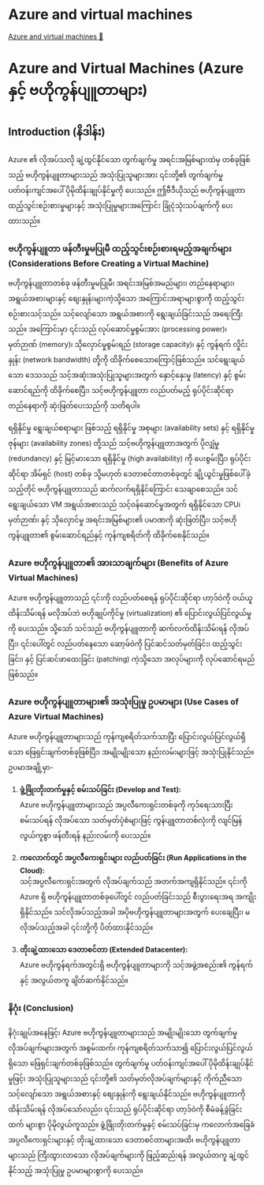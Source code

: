 # Azure and virtual machines

[Azure and virtual machines 🔗](https://www.coursera.org/learn/cybersecurity-solutions-and-microsoft-defender/lecture/67Pn3/azure-and-virtual-machines)

# Azure and Virtual Machines (Azure နှင့် ဗဟိုကွန်ပျူတာများ)

## Introduction (နိဒါန်း)

Azure ၏ လိုအပ်သလို ချဲ့ထွင်နိုင်သော တွက်ချက်မှု အရင်းအမြစ်များထဲမှ တစ်ခုဖြစ်သည့် ဗဟိုကွန်ပျူတာများသည် အသုံးပြုသူများအား ၎င်းတို့၏ တွက်ချက်မှု ပတ်ဝန်းကျင်အပေါ် ပိုမိုထိန်းချုပ်နိုင်မှုကို ပေးသည်။ ဤဗီဒီယိုသည် ဗဟိုကွန်ပျူတာ ထည့်သွင်းစဉ်းစားမှုများနှင့် အသုံးပြုမှုများအကြောင်း ခြုံငုံသုံးသပ်ချက်ကို ပေးထားသည်။

### ဗဟိုကွန်ပျူတာ ဖန်တီးမှုမပြုမီ ထည့်သွင်းစဉ်းစားရမည့်အချက်များ (Considerations Before Creating a Virtual Machine)

ဗဟိုကွန်ပျူတာတစ်ခု ဖန်တီးမှုမပြုမီ၊ အရင်းအမြစ်အမည်များ၊ တည်နေရာများ၊ အရွယ်အစားများနှင့် စျေးနှုန်းများကဲ့သို့သော အကြောင်းအရာများစွာကို ထည့်သွင်းစဉ်းစားသင့်သည်။ သင့်လျော်သော အရွယ်အစားကို ရွေးချယ်ခြင်းသည် အရေးကြီးသည်။ အကြောင်းမှာ ၎င်းသည် လုပ်ဆောင်မှုစွမ်းအား (processing power)၊ မှတ်ဉာဏ် (memory)၊ သိုလှောင်မှုစွမ်းရည် (storage capacity)၊ နှင့် ကွန်ရက် လှိုင်းနှုန်း (network bandwidth) တို့ကို ထိခိုက်စေသောကြောင့်ဖြစ်သည်။ သင်ရွေးချယ်သော ဒေသသည် သင့်အဆုံးအသုံးပြုသူများအတွက် နှောင့်နှေးမှု (latency) နှင့် စွမ်းဆောင်ရည်ကို ထိခိုက်စေပြီး၊ သင့်ဗဟိုကွန်ပျူတာ လည်ပတ်မည့် ရုပ်ပိုင်းဆိုင်ရာ တည်နေရာကို ဆုံးဖြတ်ပေးသည်ကို သတိရပါ။

ရရှိနိုင်မှု ရွေးချယ်စရာများ ဖြစ်သည့် ရရှိနိုင်မှု အစုများ (availability sets) နှင့် ရရှိနိုင်မှု ဇုန်များ (availability zones) တို့သည် သင့်ဗဟိုကွန်ပျူတာအတွက် ပိုလျှံမှု (redundancy) နှင့် မြင့်မားသော ရရှိနိုင်မှု (high availability) ကို ပေးစွမ်းပြီး၊ ရုပ်ပိုင်းဆိုင်ရာ အိမ်ရှင် (host) တစ်ခု သို့မဟုတ် ဒေတာစင်တာတစ်ခုတွင် ချို့ယွင်းမှုဖြစ်ပေါ်ခဲ့သည့်တိုင် ဗဟိုကွန်ပျူတာသည် ဆက်လက်ရရှိနိုင်ကြောင်း သေချာစေသည်။ သင်ရွေးချယ်သော VM အရွယ်အစားသည် သင့်ဝန်ဆောင်မှုအတွက် ရရှိနိုင်သော CPU၊ မှတ်ဉာဏ်၊ နှင့် သိုလှောင်မှု အရင်းအမြစ်များ၏ ပမာဏကို ဆုံးဖြတ်ပြီး၊ သင့်ဗဟိုကွန်ပျူတာ၏ စွမ်းဆောင်ရည်နှင့် ကုန်ကျစရိတ်ကို ထိခိုက်စေနိုင်သည်။

### Azure ဗဟိုကွန်ပျူတာ၏ အားသာချက်များ (Benefits of Azure Virtual Machines)

Azure ဗဟိုကွန်ပျူတာသည် ၎င်းကို လည်ပတ်စေရန် ရုပ်ပိုင်းဆိုင်ရာ ဟာ့ဒ်ဝဲကို ဝယ်ယူထိန်းသိမ်းရန် မလိုအပ်ဘဲ ဗဟိုချုပ်ကိုင်မှု (virtualization) ၏ ပြောင်းလွယ်ပြင်လွယ်မှုကို ပေးသည်။ သို့သော် သင်သည် ဗဟိုကွန်ပျူတာကို ဆက်လက်ထိန်းသိမ်းရန် လိုအပ်ပြီး၊ ၎င်းပေါ်တွင် လည်ပတ်နေသော ဆော့ဖ်ဝဲကို ပြင်ဆင်သတ်မှတ်ခြင်း၊ ထည့်သွင်းခြင်း၊ နှင့် ပြင်ဆင်ဖာထေးခြင်း (patching) ကဲ့သို့သော အလုပ်များကို လုပ်ဆောင်ရမည်ဖြစ်သည်။

### Azure ဗဟိုကွန်ပျူတာများ၏ အသုံးပြုမှု ဥပမာများ (Use Cases of Azure Virtual Machines)

Azure ဗဟိုကွန်ပျူတာများသည် ကုန်ကျစရိတ်သက်သာပြီး ပြောင်းလွယ်ပြင်လွယ်ရှိသော ဖြေရှင်းချက်တစ်ခုဖြစ်ပြီး၊ အမျိုးမျိုးသော နည်းလမ်းများဖြင့် အသုံးပြုနိုင်သည်။ ဥပမာအချို့မှာ-

1. **ဖွံ့ဖြိုးတိုးတက်မှုနှင့် စမ်းသပ်ခြင်း (Develop and Test):**  
   Azure ဗဟိုကွန်ပျူတာများသည် အပ္ပလီကေးရှင်းတစ်ခုကို ကုဒ်ရေးသားပြီး စမ်းသပ်ရန် လိုအပ်သော သတ်မှတ်ပုံစံများဖြင့် ကွန်ပျူတာတစ်လုံးကို လျင်မြန်လွယ်ကူစွာ ဖန်တီးရန် နည်းလမ်းကို ပေးသည်။

2. **ကလောက်တွင် အပ္ပလီကေးရှင်းများ လည်ပတ်ခြင်း (Run Applications in the Cloud):**  
   သင့်အပ္ပလီကေးရှင်းအတွက် လိုအပ်ချက်သည် အတက်အကျရှိနိုင်သည်။ ၎င်းကို Azure ရှိ ဗဟိုကွန်ပျူတာတစ်ခုပေါ်တွင် လည်ပတ်ခြင်းသည် စီးပွားရေးအရ အကျိုးရှိနိုင်သည်။ သင်လိုအပ်သည့်အခါ အပိုဗဟိုကွန်ပျူတာများအတွက် ပေးချေပြီး၊ မလိုအပ်သည့်အခါ ၎င်းတို့ကို ပိတ်ထားနိုင်သည်။

3. **တိုးချဲ့ထားသော ဒေတာစင်တာ (Extended Datacenter):**  
   Azure ဗဟိုကွန်ရက်အတွင်းရှိ ဗဟိုကွန်ပျူတာများကို သင့်အဖွဲ့အစည်း၏ ကွန်ရက်နှင့် အလွယ်တကူ ချိတ်ဆက်နိုင်သည်။

### နိဂုံး (Conclusion)

နိဂုံးချုပ်အနေဖြင့်၊ Azure ဗဟိုကွန်ပျူတာများသည် အမျိုးမျိုးသော တွက်ချက်မှု လိုအပ်ချက်များအတွက် အစွမ်းထက်၊ ကုန်ကျစရိတ်သက်သာ၍ ပြောင်းလွယ်ပြင်လွယ်ရှိသော ဖြေရှင်းချက်တစ်ခုဖြစ်သည်။ တွက်ချက်မှု ပတ်ဝန်းကျင်အပေါ် ပိုမိုထိန်းချုပ်နိုင်မှုဖြင့်၊ အသုံးပြုသူများသည် ၎င်းတို့၏ သတ်မှတ်လိုအပ်ချက်များနှင့် ကိုက်ညီသော သင့်လျော်သော အရွယ်အစားနှင့် စျေးနှုန်းကို ရွေးချယ်နိုင်သည်။ ဗဟိုကွန်ပျူတာကို ထိန်းသိမ်းရန် လိုအပ်သော်လည်း၊ ၎င်းသည် ရုပ်ပိုင်းဆိုင်ရာ ဟာ့ဒ်ဝဲကို စီမံခန့်ခွဲခြင်းထက် များစွာ ပိုမိုလွယ်ကူသည်။ ဖွံ့ဖြိုးတိုးတက်မှုနှင့် စမ်းသပ်ခြင်းမှ ကလောက်အခြေခံ အပ္ပလီကေးရှင်းများနှင့် တိုးချဲ့ထားသော ဒေတာစင်တာများအထိ၊ ဗဟိုကွန်ပျူတာများသည် ကြီးထွားလာသော လိုအပ်ချက်များကို ဖြည့်ဆည်းရန် အလွယ်တကူ ချဲ့ထွင်နိုင်သည့် အသုံးပြုမှု ဥပမာများစွာကို ပေးသည်။

